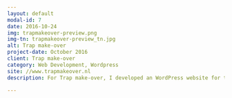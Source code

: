 ```yaml
---
layout: default
modal-id: 7
date: 2016-10-24
img: trapmakeover-preview.png
img-tn: trapmakeover-preview_tn.jpg
alt: Trap make-over
project-date: October 2016
client: Trap make-over
category: Web Development, Wordpress
site: //www.trapmakeover.nl
description: For Trap make-over, I developed an WordPress website for their stair service. The site gives an impression of the work they do and gives the users an option to come in contact with Trap make-over.

---
```

